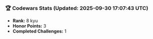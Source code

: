 ### 🏆 Codewars Stats (Updated: 2025-09-30 17:07:43 UTC)

- **Rank:** 8 kyu
- **Honor Points:** 3
- **Completed Challenges:** 1
